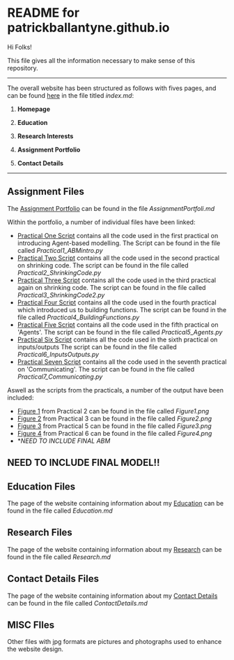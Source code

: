 # README for patrickballantyne.github.io

Hi Folks!

This file gives all the information necessary to make sense of this repository.


---

The overall website has been structured as follows with fives pages, and can be found [here](index.md) in the file titled *index.md*:

 1. **Homepage**
 
 2. **Education**
 
 3. **Research Interests**
 
 4. **Assignment Portfolio**

 5. **Contact Details**

---


## Assignment Files

The [Assignment Portfolio](AssignmentPortfolio.md) can be found in the file *AssignmentPortfoli.md* 

Within the portfolio, a number of individual files have been linked:

- [Practical One Script](Practical1_ABMintro.py) contains all the code used in the first practical on introducing Agent-based modelling.
   The Script can be found in the file called *Practical1_ABMintro.py*
- [Practical Two Script](Practical2_ShrinkingCode.py) contains all the code used in the second practical on shrinking code. The script
   can be found in the file called *Practical2_ShrinkingCode.py*
- [Practical Three Script](Practical3_ShrinkingCode2.py) contains all the code used in the third practical again on shrinking code. 
   The script can be found in the file called *Practical3_ShrinkingCode2.py*
- [Practical Four Script](Practical4_BuildingFunctions.py) contains all the code used in the fourth practical which introduced us to
   building functions. The script can be found in the file called *Practical4_BuildingFunctions.py*
- [Practical Five Script](Practical5_Agents.py) contains all the code used in the fifth practical on 'Agents'. The script can be found 
   in the file called *Practical5_Agents.py*
- [Practical Six Script](Practical6_InputsOutputs.py) contains all the code used in the sixth practical on inputs/outputs
   The script can be found in the file called *Practical6_InputsOutputs.py*
- [Practical Seven Script](Practical7_Communicating.py) contains all the code used in the seventh practical on 'Communicating'.
   The script can be found in the file called *Practical7_Communicating.py*
   
Aswell as the scripts from the practicals, a number of the output have been included:

- [Figure 1](Figure1.png) from Practical 2 can be found in the file called *Figure1.png*
- [Figure 2](Figure2.png) from Practical 3 can be found in the file called *Figure2.png*
- [Figure 3](Figure3.png) from Practical 5 can be found in the file called *Figure3.png*
- [Figure 4](Figure4.png) from Practical 6 can be found in the file called *Figure4.png*
- **NEED TO INCLUDE FINAL ABM*

   
**NEED TO INCLUDE FINAL MODEL!!** 
---

## Education Files

The page of the website containing information about my [Education](Education.md) can be found in the file called *Education.md*

## Research Files

The page of the website containing information about my [Research](Research.md) can be found in the file called *Research.md*

## Contact Details Files

The page of the website containing information about my [Contact Details](ContactDetails.md) can be found in the file called
*ContactDetails.md*

## MISC FIles

Other files with jpg formats are pictures and photographs used to enhance the website design.
